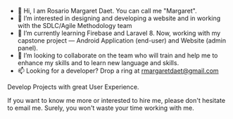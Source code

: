 - 👋 Hi, I am Rosario Margaret Daet. You can call me "Margaret".
- 👀 I’m interested in designing and developing a website and in working with the SDLC/Agile Methodology team
- 🌱 I’m currently learning Firebase and Laravel 8. Now, working with my capstone project — Android Application (end-user) and Website (admin panel).
- 💞️ I’m looking to collaborate on the team who will train and help me to enhance my skills and to learn new language and skills.
- 📫 Looking for a developer? Drop a ring at rmargaretdaet@gmail.com

Develop Projects with great User Experience.

If you want to know me more or interested to hire me, please don't hesitate to email me. Surely, you won't waste your time working with me.
